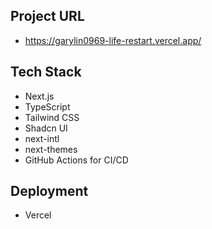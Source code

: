 ## Project URL

-   https://garylin0969-life-restart.vercel.app/

## Tech Stack

-   Next.js
-   TypeScript
-   Tailwind CSS
-   Shadcn UI
-   next-intl
-   next-themes
-   GitHub Actions for CI/CD

## Deployment

-   Vercel
